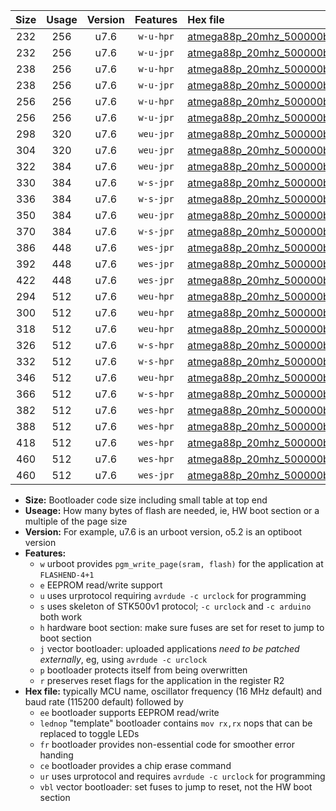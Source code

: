 |Size|Usage|Version|Features|Hex file|
|:-:|:-:|:-:|:-:|:--|
|232|256|u7.6|`w-u-hpr`|[atmega88p_20mhz_500000bps_ur.hex](https://raw.githubusercontent.com/stefanrueger/urboot/main//atmega88p_20mhz_500000bps_ur.hex)|
|232|256|u7.6|`w-u-jpr`|[atmega88p_20mhz_500000bps_ur_vbl.hex](https://raw.githubusercontent.com/stefanrueger/urboot/main//atmega88p_20mhz_500000bps_ur_vbl.hex)|
|238|256|u7.6|`w-u-hpr`|[atmega88p_20mhz_500000bps_lednop_ur.hex](https://raw.githubusercontent.com/stefanrueger/urboot/main//atmega88p_20mhz_500000bps_lednop_ur.hex)|
|238|256|u7.6|`w-u-jpr`|[atmega88p_20mhz_500000bps_lednop_ur_vbl.hex](https://raw.githubusercontent.com/stefanrueger/urboot/main//atmega88p_20mhz_500000bps_lednop_ur_vbl.hex)|
|256|256|u7.6|`w-u-hpr`|[atmega88p_20mhz_500000bps_lednop_fr_ur.hex](https://raw.githubusercontent.com/stefanrueger/urboot/main//atmega88p_20mhz_500000bps_lednop_fr_ur.hex)|
|256|256|u7.6|`w-u-jpr`|[atmega88p_20mhz_500000bps_lednop_fr_ur_vbl.hex](https://raw.githubusercontent.com/stefanrueger/urboot/main//atmega88p_20mhz_500000bps_lednop_fr_ur_vbl.hex)|
|298|320|u7.6|`weu-jpr`|[atmega88p_20mhz_500000bps_ee_ur_vbl.hex](https://raw.githubusercontent.com/stefanrueger/urboot/main//atmega88p_20mhz_500000bps_ee_ur_vbl.hex)|
|304|320|u7.6|`weu-jpr`|[atmega88p_20mhz_500000bps_ee_lednop_ur_vbl.hex](https://raw.githubusercontent.com/stefanrueger/urboot/main//atmega88p_20mhz_500000bps_ee_lednop_ur_vbl.hex)|
|322|384|u7.6|`weu-jpr`|[atmega88p_20mhz_500000bps_ee_lednop_fr_ur_vbl.hex](https://raw.githubusercontent.com/stefanrueger/urboot/main//atmega88p_20mhz_500000bps_ee_lednop_fr_ur_vbl.hex)|
|330|384|u7.6|`w-s-jpr`|[atmega88p_20mhz_500000bps_vbl.hex](https://raw.githubusercontent.com/stefanrueger/urboot/main//atmega88p_20mhz_500000bps_vbl.hex)|
|336|384|u7.6|`w-s-jpr`|[atmega88p_20mhz_500000bps_lednop_vbl.hex](https://raw.githubusercontent.com/stefanrueger/urboot/main//atmega88p_20mhz_500000bps_lednop_vbl.hex)|
|350|384|u7.6|`weu-jpr`|[atmega88p_20mhz_500000bps_ee_lednop_fr_ce_ur_vbl.hex](https://raw.githubusercontent.com/stefanrueger/urboot/main//atmega88p_20mhz_500000bps_ee_lednop_fr_ce_ur_vbl.hex)|
|370|384|u7.6|`w-s-jpr`|[atmega88p_20mhz_500000bps_lednop_fr_vbl.hex](https://raw.githubusercontent.com/stefanrueger/urboot/main//atmega88p_20mhz_500000bps_lednop_fr_vbl.hex)|
|386|448|u7.6|`wes-jpr`|[atmega88p_20mhz_500000bps_ee_vbl.hex](https://raw.githubusercontent.com/stefanrueger/urboot/main//atmega88p_20mhz_500000bps_ee_vbl.hex)|
|392|448|u7.6|`wes-jpr`|[atmega88p_20mhz_500000bps_ee_lednop_vbl.hex](https://raw.githubusercontent.com/stefanrueger/urboot/main//atmega88p_20mhz_500000bps_ee_lednop_vbl.hex)|
|422|448|u7.6|`wes-jpr`|[atmega88p_20mhz_500000bps_ee_lednop_fr_vbl.hex](https://raw.githubusercontent.com/stefanrueger/urboot/main//atmega88p_20mhz_500000bps_ee_lednop_fr_vbl.hex)|
|294|512|u7.6|`weu-hpr`|[atmega88p_20mhz_500000bps_ee_ur.hex](https://raw.githubusercontent.com/stefanrueger/urboot/main//atmega88p_20mhz_500000bps_ee_ur.hex)|
|300|512|u7.6|`weu-hpr`|[atmega88p_20mhz_500000bps_ee_lednop_ur.hex](https://raw.githubusercontent.com/stefanrueger/urboot/main//atmega88p_20mhz_500000bps_ee_lednop_ur.hex)|
|318|512|u7.6|`weu-hpr`|[atmega88p_20mhz_500000bps_ee_lednop_fr_ur.hex](https://raw.githubusercontent.com/stefanrueger/urboot/main//atmega88p_20mhz_500000bps_ee_lednop_fr_ur.hex)|
|326|512|u7.6|`w-s-hpr`|[atmega88p_20mhz_500000bps.hex](https://raw.githubusercontent.com/stefanrueger/urboot/main//atmega88p_20mhz_500000bps.hex)|
|332|512|u7.6|`w-s-hpr`|[atmega88p_20mhz_500000bps_lednop.hex](https://raw.githubusercontent.com/stefanrueger/urboot/main//atmega88p_20mhz_500000bps_lednop.hex)|
|346|512|u7.6|`weu-hpr`|[atmega88p_20mhz_500000bps_ee_lednop_fr_ce_ur.hex](https://raw.githubusercontent.com/stefanrueger/urboot/main//atmega88p_20mhz_500000bps_ee_lednop_fr_ce_ur.hex)|
|366|512|u7.6|`w-s-hpr`|[atmega88p_20mhz_500000bps_lednop_fr.hex](https://raw.githubusercontent.com/stefanrueger/urboot/main//atmega88p_20mhz_500000bps_lednop_fr.hex)|
|382|512|u7.6|`wes-hpr`|[atmega88p_20mhz_500000bps_ee.hex](https://raw.githubusercontent.com/stefanrueger/urboot/main//atmega88p_20mhz_500000bps_ee.hex)|
|388|512|u7.6|`wes-hpr`|[atmega88p_20mhz_500000bps_ee_lednop.hex](https://raw.githubusercontent.com/stefanrueger/urboot/main//atmega88p_20mhz_500000bps_ee_lednop.hex)|
|418|512|u7.6|`wes-hpr`|[atmega88p_20mhz_500000bps_ee_lednop_fr.hex](https://raw.githubusercontent.com/stefanrueger/urboot/main//atmega88p_20mhz_500000bps_ee_lednop_fr.hex)|
|460|512|u7.6|`wes-hpr`|[atmega88p_20mhz_500000bps_ee_lednop_fr_ce.hex](https://raw.githubusercontent.com/stefanrueger/urboot/main//atmega88p_20mhz_500000bps_ee_lednop_fr_ce.hex)|
|460|512|u7.6|`wes-jpr`|[atmega88p_20mhz_500000bps_ee_lednop_fr_ce_vbl.hex](https://raw.githubusercontent.com/stefanrueger/urboot/main//atmega88p_20mhz_500000bps_ee_lednop_fr_ce_vbl.hex)|

- **Size:** Bootloader code size including small table at top end
- **Useage:** How many bytes of flash are needed, ie, HW boot section or a multiple of the page size
- **Version:** For example, u7.6 is an urboot version, o5.2 is an optiboot version
- **Features:**
  + `w` urboot provides `pgm_write_page(sram, flash)` for the application at `FLASHEND-4+1`
  + `e` EEPROM read/write support
  + `u` uses urprotocol requiring `avrdude -c urclock` for programming
  + `s` uses skeleton of STK500v1 protocol; `-c urclock` and `-c arduino` both work
  + `h` hardware boot section: make sure fuses are set for reset to jump to boot section
  + `j` vector bootloader: uploaded applications *need to be patched externally*, eg, using `avrdude -c urclock`
  + `p` bootloader protects itself from being overwritten
  + `r` preserves reset flags for the application in the register R2
- **Hex file:** typically MCU name, oscillator frequency (16 MHz default) and baud rate (115200 default) followed by
  + `ee` bootloader supports EEPROM read/write
  + `lednop` "template" bootloader contains `mov rx,rx` nops that can be replaced to toggle LEDs
  + `fr` bootloader provides non-essential code for smoother error handing
  + `ce` bootloader provides a chip erase command
  + `ur` uses urprotocol and requires `avrdude -c urclock` for programming
  + `vbl` vector bootloader: set fuses to jump to reset, not the HW boot section
